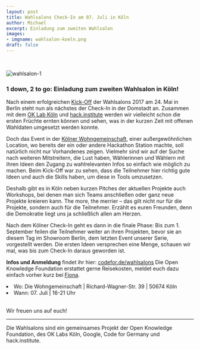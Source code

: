 ```yaml
---
layout: post
title: Wahlsalons Check-In am 07. Juli in Köln
author: Michael
excerpt: Einladung zum zweiten Wahlsalon
images:
- imgname: wahlsalon-koeln.png
draft: false
---
```




<br>

![wahlsalon-1](/blog/wahlsalon-koeln.png)


### 1 down, 2 to go: Einladung zum zweiten Wahlsalon in Köln!

Nach einem erfolgreichen [Kick-Off](https://codefor.de/blog/wahlsalons-kickoff.html) der Wahlsalons 2017 am 24. Mai in Berlin steht nun als nächstes der Check-In in der Domstadt an. Zusammen mit dem [OK Lab Köln](https://codefor.de/koeln/) und <a href="hack.institute">hack.institute</a> werden wir vielleicht schon die ersten Früchte ernten können und sehen, was in der kurzen Zeit mit offenen Wahldaten umgesetzt werden konnte. 

Doch das Event in der <a href="http://www.die-wohngemeinschaft.net">Kölner Wohngemeinschaft</a>, einer außergewöhnlichen Location, wo bereits der ein oder andere Hackathon Station machte, soll natürlich nicht nur Vorhandenes zeigen. Vielmehr sind wir auf der Suche nach weiteren Mitstreitern, die Lust haben, Wählerinnen und Wählern mit ihren Ideen den Zugang zu wahlrelevanten Infos so einfach wie möglich zu machen. Beim Kick-Off war zu sehen, dass die Teilnehmer hier richtig gute Ideen und auch die Skills haben, um diese in Tools umzusetzen. 

Deshalb gibt es in Köln neben kurzen Pitches der aktuellen Projekte auch Workshops, bei denen man sich Teams anschließen oder ganz neue Projekte kreieren kann. The more, the merrier – das gilt nicht nur für die Projekte, sondern auch für die Teilnehmer. Erzählt es euren Freunden, denn die Demokratie liegt uns ja schließlich allen am Herzen.

Nach dem Kölner Check-In geht es dann in die finale Phase: Bis zum 1. September feilen die Teilnehmer weiter an ihren Projekten, bevor sie an diesem Tag im Showroom Berlin, dem letzten Event unserer Serie, vorgestellt werden. Die ersten Ideen versprechen eine Menge, schauen wir mal, was bis zum Check-In daraus geworden ist. 

<b>Infos und Anmeldung</b> findet ihr hier: <a href="www.codefor.de/wahlsalons">codefor.de/wahlsalons</a>
Die Open Knowledge Foundation erstattet gerne Reisekosten, meldet euch dazu einfach vorher kurz bei <a href="mailto:fiona.krakenbuerger@okfn.de">Fiona</a>.


<li>Wo: Die Wohngemeinschaft | Richard-Wagner-Str. 39 | 50674 Köln</li> 
<li>Wann: 07. Juli | 16-21 Uhr </li><br>

Wir freuen uns auf euch!

<hr>

Die Wahlsalons sind ein gemeinsames Projekt der Open Knowledge Foundation, des OK Labs Köln, Google, Code for Germany und hack.institute. 